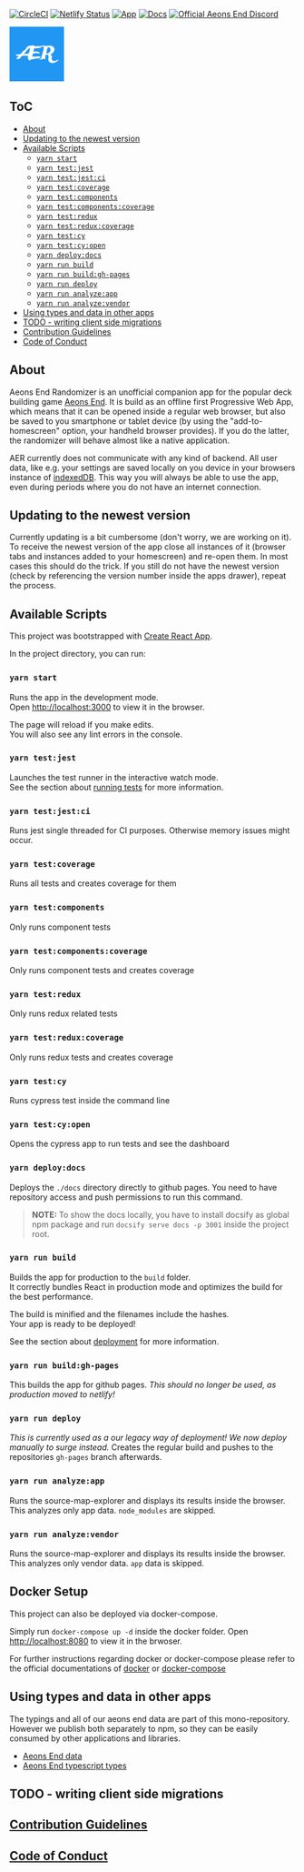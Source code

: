 [![CircleCI](https://circleci.com/gh/on3iro/aeons-end-randomizer/tree/dev.svg?style=svg)](https://circleci.com/gh/on3iro/aeons-end-randomizer/tree/dev)
[![Netlify Status](https://api.netlify.com/api/v1/badges/210c9bd3-9f4d-4554-b9fc-0b319d89b81e/deploy-status)](https://app.netlify.com/sites/aer/deploys)
[![App](https://img.shields.io/badge/App-aeons--end--randomizer.de-%232196f3)](https://aeons-end-randomizer.de)
[![Docs](https://img.shields.io/badge/Docs-on3iro.github.io%2Faeons--end--randomizer-success)](https://on3iro.github.io/aeons-end-randomizer)
[![Official Aeons End Discord](https://img.shields.io/badge/AE%20Discord-https%3A%2F%2Fdiscord.gg%2FPvjcfPt-%237289DA.svg?style=flat-squar)](https://discord.gg/PvjcfPt)

![AER](./public/images/android-icon-96x96.png)

## ToC

<!-- vim-markdown-toc GFM -->

- [About](#about)
- [Updating to the newest version](#updating-to-the-newest-version)
- [Available Scripts](#available-scripts)
  - [`yarn start`](#yarn-start)
  - [`yarn test:jest`](#yarn-testjest)
  - [`yarn test:jest:ci`](#yarn-testjestci)
  - [`yarn test:coverage`](#yarn-testcoverage)
  - [`yarn test:components`](#yarn-testcomponents)
  - [`yarn test:components:coverage`](#yarn-testcomponentscoverage)
  - [`yarn test:redux`](#yarn-testredux)
  - [`yarn test:redux:coverage`](#yarn-testreduxcoverage)
  - [`yarn test:cy`](#yarn-testcy)
  - [`yarn test:cy:open`](#yarn-testcyopen)
  - [`yarn deploy:docs`](#yarn-deploydocs)
  - [`yarn run build`](#yarn-run-build)
  - [`yarn run build:gh-pages`](#yarn-run-buildgh-pages)
  - [`yarn run deploy`](#yarn-run-deploy)
  - [`yarn run analyze:app`](#yarn-run-analyzeapp)
  - [`yarn run analyze:vendor`](#yarn-run-analyzevendor)
- [Using types and data in other apps](#using-types-and-data-in-other-apps)
- [TODO - writing client side migrations](#todo---writing-client-side-migrations)
- [Contribution Guidelines](#contribution-guidelines)
- [Code of Conduct](#code-of-conduct)

<!-- vim-markdown-toc -->

## About

Aeons End Randomizer is an unofficial companion app for the popular deck
building game [Aeons End](https://boardgamegeek.com/boardgame/191189/aeons-end).
It is build as an offline first Progressive Web App, which means that it can be opened inside
a regular web browser, but also be saved to you smartphone or tablet device (by using the
"add-to-homescreen" option, your handheld browser provides).
If you do the latter, the randomizer will behave almost like a native application.

AER currently does not communicate with any kind of backend. All user data, like e.g.
your settings are saved locally on you device in your browsers instance of [indexedDB](https://boardgamegeek.com/boardgame/191189/aeons-end).
This way you will always be able to use the app, even during periods where you do not have an internet connection.

## Updating to the newest version

Currently updating is a bit cumbersome (don't worry, we are working on it).
To receive the newest version of the app close all instances of it (browser tabs and
instances added to your homescreen) and re-open them.
In most cases this should do the trick. If you still do not have the newest version
(check by referencing the version number inside the apps drawer), repeat the process.

## Available Scripts

This project was bootstrapped with [Create React App](https://github.com/facebook/create-react-app).

In the project directory, you can run:

### `yarn start`

Runs the app in the development mode.<br>
Open [http://localhost:3000](http://localhost:3000) to view it in the browser.

The page will reload if you make edits.<br>
You will also see any lint errors in the console.

### `yarn test:jest`

Launches the test runner in the interactive watch mode.<br>
See the section about [running tests](https://facebook.github.io/create-react-app/docs/running-tests) for more information.

### `yarn test:jest:ci`

Runs jest single threaded for CI purposes.
Otherwise memory issues might occur.

### `yarn test:coverage`

Runs all tests and creates coverage for them

### `yarn test:components`

Only runs component tests

### `yarn test:components:coverage`

Only runs component tests and creates coverage

### `yarn test:redux`

Only runs redux related tests

### `yarn test:redux:coverage`

Only runs redux tests and creates coverage

### `yarn test:cy`

Runs cypress test inside the command line

### `yarn test:cy:open`

Opens the cypress app to run tests and see the dashboard

### `yarn deploy:docs`

Deploys the `./docs` directory directly to github pages.
You need to have repository access and push permissions to run this command.

> **NOTE:** To show the docs locally, you have to install docsify as global npm
> package and run `docsify serve docs -p 3001` inside the project root.

### `yarn run build`

Builds the app for production to the `build` folder.<br>
It correctly bundles React in production mode and optimizes the build for the best performance.

The build is minified and the filenames include the hashes.<br>
Your app is ready to be deployed!

See the section about [deployment](https://facebook.github.io/create-react-app/docs/deployment) for more information.

### `yarn run build:gh-pages`

This builds the app for github pages. _This should no longer be used, as production moved to netlify!_

### `yarn run deploy`

_This is currently used as a our legacy way of deployment! We now deploy manually to surge instead._
Creates the regular build and pushes to the repositories `gh-pages` branch afterwards.

### `yarn run analyze:app`

Runs the source-map-explorer and displays its results inside the browser.
This analyzes only app data. `node_modules` are skipped.

### `yarn run analyze:vendor`

Runs the source-map-explorer and displays its results inside the browser.
This analyzes only vendor data. `app` data is skipped.

## Docker Setup

This project can also be deployed via docker-compose.

Simply run `docker-compose up -d` inside the docker folder. Open [http://localhost:8080](http://localhost:8080) to view it in the brwoser.

For further instructions regarding docker or docker-compose please refer to the official documentations of [docker](https://docs.docker.com/) or [docker-compose](https://docs.docker.com/compose/)

## Using types and data in other apps

The typings and all of our aeons end data are part of this mono-repository.
However we publish both separately to npm, so they can be easily consumed by other
applications and libraries.

* [Aeons End data](https://www.npmjs.com/package/aer-data)
* [Aeons End typescript types](https://www.npmjs.com/package/aer-types)

## TODO - writing client side migrations

## [Contribution Guidelines](CONTRIBUTING.md)

## [Code of Conduct](CODE_OF_CONDUCT.md)
